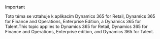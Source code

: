 > [!IMPORTANT]
> <span data-ttu-id="b49c8-101">Toto téma se vztahuje k aplikacím Dynamics 365 for Retail, Dynamics 365 for Finance and Operations, Enterprise Edition, a Dynamics 365 for Talent.</span><span class="sxs-lookup"><span data-stu-id="b49c8-101">This topic applies to Dynamics 365 for Retail, Dynamics 365 for Finance and Operations, Enterprise edition, and Dynamics 365 for Talent.</span></span>
